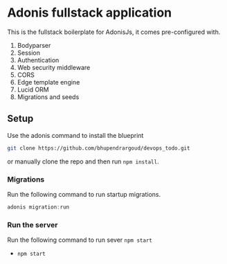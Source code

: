# Adonis fullstack application

This is the fullstack boilerplate for AdonisJs, it comes pre-configured with.

1. Bodyparser
2. Session
3. Authentication
4. Web security middleware
5. CORS
6. Edge template engine
7. Lucid ORM
8. Migrations and seeds

## Setup

Use the adonis command to install the blueprint

```bash
git clone https://github.com/bhupendrargoud/devops_todo.git
```

or manually clone the repo and then run `npm install`.


### Migrations

Run the following command to run startup migrations.

```js
adonis migration:run
```

### Run the server

Run the following command to run sever `npm start`
- `npm start`

